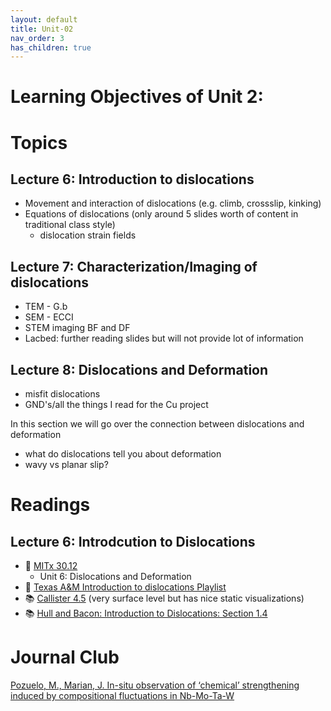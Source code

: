 ```yaml
---
layout: default
title: Unit-02
nav_order: 3
has_children: true
---
```

# Learning Objectives of Unit 2:

# Topics
## Lecture 6: Introduction to dislocations
- Movement and interaction of dislocations (e.g. climb, crossslip, kinking)
- Equations of dislocations (only around 5 slides worth of content in traditional class style)
	- dislocation strain fields

## Lecture 7: Characterization/Imaging of dislocations
- TEM - G.b
- SEM - ECCI
- STEM imaging BF and DF
- Lacbed: further reading slides but will not provide lot of information

## Lecture 8: Dislocations and Deformation
- misfit dislocations
- GND's/all the things I read for the Cu project

In this section we will go over the connection between dislocations and deformation
- what do dislocations tell you about deformation
- wavy vs planar slip?

# Readings

## Lecture 6: Introdcution to Dislocations
- 🎥 [MITx 30.12](https://mitxonline.mit.edu/courses/course-v1:MITxT+3.012Sx/)
	- Unit 6: Dislocations and Deformation
- 🎥 [Texas A&M Introduction to dislocations Playlist](https://www.youtube.com/watch?v=4A9EiTAkQro&list=PLzldQixzgawDiLu7e5myGRqBtNCSAOdbi&pp=iAQB)
- 📚 [Callister 4.5](https://archive.org/details/materials-science-and-engineering-8th-edition-callister_201910/page/n11/mode/2up) (very surface level but has nice static visualizations)
- 📚 [Hull and Bacon: Introduction to Dislocations: Section 1.4](https://www.sciencedirect.com/book/9780080966724/introduction-to-dislocations)

# Journal Club
[Pozuelo, M., Marian, J. In-situ observation of ‘chemical’ strengthening induced by compositional fluctuations in Nb-Mo-Ta-W](https://doi.org/10.1016/j.scriptamat.2023.115750)

